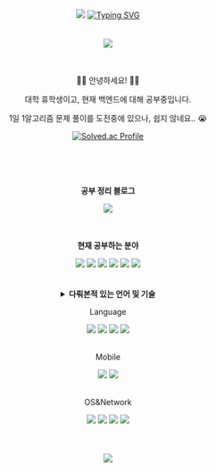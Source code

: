 <header>
  <div align="center">
    <img
      src="https://capsule-render.vercel.app/api?type=waving&color=0:E34C26,10:DA5B0B,30:C6538C,75:3572A5,100:A371F7&height=120&animation=fadeIn&text=&section=header&fontAlign=70">
    <a href="https://git.io/typing-svg"><img
      alt="Typing SVG"
      src="https://readme-typing-svg.demolab.com?font=Satisfy&size=40&pause=1000&color=F7F7F7&background=FFFFFF00&center=true&vCenter=true&random=true&width=435&lines=Scanf-s"/></a><br><br><br>
    <img
      src="https://capsule-render.vercel.app/api?type=waving&color=0:E34C26,10:DA5B0B,30:C6538C,75:3572A5,100:A371F7&height=120&animation=fadeIn&text=&section=footer&fontAlign=70">
    <br><br><br>
    <span>
      <p>👋👋  안녕하세요!  👋👋
      <p>대학 휴학생이고, 현재 백엔드에 대해 공부중입니다.</p>
      <p>1일 1알고리즘 문제 풀이를 도전중에 있으나, 쉽지 않네요.. 😭</p>
      <p><a href="https://solved.ac/calzone0404"><img src="http://mazassumnida.wtf/api/generate_badge?boj=calzone0404" alt="Solved.ac Profile"></a></p>
    </span>
    <br><br><br>
    <span>
      <p><strong>공부 정리 블로그</strong></p>
      <a href="https://velog.io/@calzone0404/posts">
        <img src="https://img.shields.io/badge/Velog-20c997?style=plastic&logo=Velog&logoColor=white"/>
      </a>
    </span>
    <br><br><br>
    <span>
      <p><strong>현재 공부하는 분야</strong></p>
      <span>
        <img src="https://img.shields.io/badge/HTML5-e34f26?style=plastic&logo=html5&logoColor=white"/>
      </span>
      <span>
        <img src="https://img.shields.io/badge/CSS3-1772b6?style=plastic&logo=css3&logoColor=white"/>
      </span>
      <span>
        <img src="https://img.shields.io/badge/Javascript-F7DF1E?style=plastic&logo=javascript&logoColor=white"/>
      </span>
      <span>
        <img src="https://img.shields.io/badge/Flask-000000?style=plastic&logo=flask&logoColor=white"/>
      </span>
      <span>
        <img src="https://img.shields.io/badge/AWS-232f3e?style=plastic&logo=amazonaws&logoColor=white"/>
      </span>
      <span>
        <img src="https://img.shields.io/badge/Django-092E20?style=plastic&logo=django&logoColor=white"/>
      </span>
    </span>
    <br><br><br>
    <span>
      <details>
      <summary><strong>다뤄본적 있는 언어 및 기술</strong></summart>
        <p>Language</p>
        <span>
          <img src="https://img.shields.io/badge/C-blueviolet?style=plastic&logo=C&logoColor=white"/>
        </span>
        <span>
          <img src="https://img.shields.io/badge/C++-00599C?style=plastic&logo=C%2B%2B&logoColor=white"/>
        </span>
        <span>
          <img src="https://img.shields.io/badge/Python-informational?style=plastic&logo=Python&logoColor=white"/>
        </span>
        <span>
          <img src="https://img.shields.io/badge/Java-white?style=plastic&logo=Java&logoColor=black"/>
        </span>
        <br><br>
        <p>Mobile</p>
        <span>
          <img src="https://img.shields.io/badge/Android-34A853?style=plastic&logo=Android&logoColor=white"/>
        </span>
        <span>
          <img src="https://img.shields.io/badge/iOS-000000?style=plastic&logo=iOS&logoColor=white"/>
        </span>
        <br><br>
        <p>OS&Network</p>
        <span>
          <img src="https://img.shields.io/badge/Linux-FCC624?style=plastic&logo=Linux&logoColor=white"/>
        </span>
        <span>
          <img src="https://img.shields.io/badge/Wireshark-1679A7?style=plastic&logo=Wireshark&logoColor=white"/>
        </span>
        <span>
          <img src="https://img.shields.io/badge/Vmware-607078?style=plastic&logo=Vmware&logoColor=white"/>
        </span>
        <span>
          <img src="https://img.shields.io/badge/PacketTracer-000000?style=plastic&logo=PacketTracer&logoColor=white"/>
        </span>
      </details>
    </span>
    <br><br><br>
    <a href="https://hits.seeyoufarm.com"><img src="https://hits.seeyoufarm.com/api/count/incr/badge.svg?url=https%3A%2F%2Fgithub.com%2FScanf-s%2Fhit-counter&count_bg=%2379C83D&title_bg=%23555555&icon=github.svg&icon_color=%23E7E7E7&title=hits&edge_flat=true"/></a>
  </div>

